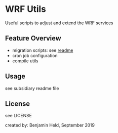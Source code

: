 # WRF Utils

Useful scripts to adjust and extend the WRF services

## Feature Overview
* migration scripts: see [readme](./migration/README.md)
* cron job configuration
* compile utils

## Usage
see subsidiary readme file

## License
see LICENSE

created by: Benjamin Held, September 2019
